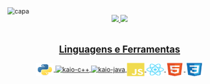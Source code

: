 <div> 
 <img alt="capa" src="https://user-images.githubusercontent.com/44037182/134763347-7beda399-0ad6-486d-bf53-a08a88b81619.png">

</div>

<div align="center">
  <a href="https://github.com/kaiotakuma">
  <img height="180em" src="https://github-readme-stats.vercel.app/api?username=kaiotakuma&show_icons=true&theme=highcontrast&include_all_commits=true&count_private=true"/>
  <img height="180em" src="https://github-readme-stats.vercel.app/api/top-langs/?username=kaiotakuma&layout=compact&langs_count=7&theme=highcontrast"/>
</div>
 

 <div style="display: inline_block"><br>
   <h2  align="center" >Linguagens e Ferramentas  </h2>
  <div align="center" > 
  <img align="center" alt="kaio-Python" height="30" width="40" src="https://raw.githubusercontent.com/devicons/devicon/master/icons/python/python-original.svg">
  <img align="center" alt="kaio-c++" height="30" width="40" src="https://cdn.jsdelivr.net/gh/devicons/devicon/icons/cplusplus/cplusplus-line.svg" />
  <img align="center" alt="kaio-java" height="30" width="40" src="https://cdn.jsdelivr.net/gh/devicons/devicon/icons/java/java-plain-wordmark.svg" />
  <img align="center" alt="kaio-Js" height="30" width="40" src="https://raw.githubusercontent.com/devicons/devicon/master/icons/javascript/javascript-plain.svg">
  <img align="center" alt="kaio-React" height="30" width="40" src="https://raw.githubusercontent.com/devicons/devicon/master/icons/react/react-original.svg">
  <img align="center" alt="kaio-HTML" height="30" width="40" src="https://raw.githubusercontent.com/devicons/devicon/master/icons/html5/html5-original.svg">
  <img align="center" alt="kaio-CSS" height="30" width="40" src="https://raw.githubusercontent.com/devicons/devicon/master/icons/css3/css3-original.svg">
  
  
  </div>
  
  
  
</div>
 

